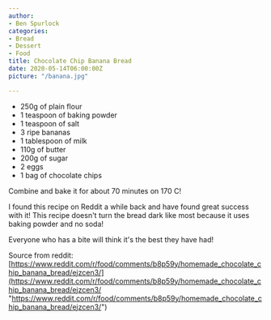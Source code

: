 ```yaml
---
author:
- Ben Spurlock
categories:
- Bread
- Dessert
- Food
title: Chocolate Chip Banana Bread
date: 2020-05-14T06:00:00Z
picture: "/banana.jpg"

---
```

* 250g of plain flour
* 1 teaspoon of baking powder
* 1 teaspoon of salt
* 3 ripe bananas
* 1 tablespoon of milk
* 110g of butter
* 200g of sugar
* 2 eggs
* 1 bag of chocolate chips

Combine and bake it for about 70 minutes on 170 C!

I found this recipe on Reddit a while back and have found great success with it! This recipe doesn't turn the bread dark like most because it uses baking powder and no soda!  
  
Everyone who has a bite will think it's the best they have had!  
  
Source from reddit:  
[https://www.reddit.com/r/food/comments/b8p59y/homemade_chocolate_chip_banana_bread/ejzcen3/](https://www.reddit.com/r/food/comments/b8p59y/homemade_chocolate_chip_banana_bread/ejzcen3/ "https://www.reddit.com/r/food/comments/b8p59y/homemade_chocolate_chip_banana_bread/ejzcen3/")